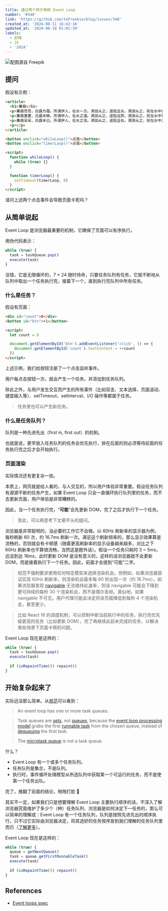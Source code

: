 ```yaml
---
title: 通过两个例子再探 Event Loop
number: '#348'
link: 'https://github.com/toFrankie/blog/issues/348'
created_at: '2024-08-11 16:42:16'
updated_at: '2024-08-18 01:01:39'
labels:
  - 前端
  - JS
  - '2024'
---
```



![配图源自 Freepik](https://cdn.jsdelivr.net/gh/toFrankie/blog@main/images/2024/8/1723914079530.jpg)

## 提问

假设有示例：

```html
<article>
  <h1>蒹葭</h1>
  <p>蒹葭苍苍，白露为霜。所谓伊人，在水一方。溯洄从之，道阻且长。溯游从之，宛在水中央。</p>
  <p>蒹葭萋萋，白露未晞。所谓伊人，在水之湄。溯洄从之，道阻且跻。溯游从之，宛在水中坻。</p>
  <p>蒹葭采采，白露未已。所谓伊人，在水之涘。溯洄从之，道阻且右。溯游从之，宛在水中沚。</p>
  <p></p>
</article>

<button onclick="whileLoop()">点我</button>
<button onclick="timerLoop()">点我</button>

<script>
  function whileLoop() {
    while (true) {}
  }

  function timerLoop() {
    setTimeout(timerLoop, 0)
  }
</script>
```

请问上述两个点击事件会导致页面卡死吗？

## 从简单说起

Event Loop 是浏览器最重要的机制，它确保了页面可以有序执行。

用伪代码表示：

```js
while (true) {
  task = taskQueue.pop()
  execute(task)
}
```

没错，它是无限循环的，7 × 24 随时待命，只要任务队列有任务，它就不断地从队列中取出一个任务执行完，接着下一个，直到执行完队列中所有任务。

### 什么是任务？

假设有页面：

```html
<div id="count">0</div>
<button id="btn">+1</button>

<script>
  let count = 0

  document.getElementById('btn').addEventListener('click', () => {
    document.getElementById('count').textContent = ++count
  })
</script>
```

上述示例，我们给按钮注册了一个点击监听事件。

用户每点击按钮一次，就会产生一个任务，并添加到任务队列。

除此之外，与用户发生交互而产生的所有事件（比如双击、文本选择、页面滚动、键盘输入等）、setTimeout、setInterval、I/O 操作等都属于任务。

> 任务里也可以产生新任务。

### 什么是任务队列？

队列是一种先进先出（first in, first out）的机制。

也就是说，更早放入任务队列的任务会优先执行，排在后面的则必须等待前面的任务执行完之后才会开始执行。

### 页面渲染

实际情况还有更复杂一些。

本质上，网页就是给人看的，与人交互的，所以用户体验非常重要。假设任务队列有源源不断的任务产生，如果 Event Loop 只会一直循环执行队列里的任务，而不去更新页面，用户体验是非常糟糕的。

因此，当一个任务执行完，“**可能**”会先更新 DOM，完了之后才执行下一个任务。

> 至此，可以再思考下文章开头的提问。

浏览器是非常聪明的，没必要的工作它不会做。以 60Hz 刷新率的显示器为例，每秒刷新 60 次，约 16.7ms 刷新一次。满足这个刷新频率的，那么显示效果算是流畅的，否则就会有卡顿感（随着更高刷新率的显示设备越来越多，对比之下 60Hz 刷新率也不算很流畅，当然这是题外话）。假设一个任务只耗时 3 ~ 5ms，远没到达 16ms，此时更新 DOM 是没有意义的，这样的话浏览器就不会更新 DOM，而是接着执行下一个任务。因此，前面才会提到“可能”二字。

> 规范不强制要求使用任何特定模型来选择渲染机会。但例如，如果浏览器尝试实现 60Hz 刷新率，则渲染机会最多每 60 秒出现一次（约 16.7ms）。如果浏览器发现 [navigable](https://html.spec.whatwg.org/multipage/document-sequences.html#navigables) 无法维持此速率，则该 navigable 可能会下降到更可持续的每秒 30 个渲染机会，而不是偶尔丢帧。类似地，如果 navigable 不可见，用户代理可能会决定将该页面降低到每秒 4 个渲染机会，甚至更少。

> 比如 React 16 的调度机制，可以控制中断当前执行中的任务，执行完优先级更高的任务（比如更新 DOM），完了再继续此前未完成的任务，以解决某些场景下页面卡顿的问题。

Event Loop 现在是这样的：

```js
while (true) {
  task = taskQueue.pop()
  execute(task)
  
  if (isRepaintTime()) repaint()
}
```

## 开始复杂起来了

实际远没那么简单。从[规范](https://html.spec.whatwg.org/multipage/webappapis.html#event-loops)可以看到：

> An event loop has one or more task queues.

> Task queues are [sets](https://infra.spec.whatwg.org/#ordered-set), not [queues](https://infra.spec.whatwg.org/#queue), because the [event loop processing model](https://html.spec.whatwg.org/multipage/webappapis.html#event-loop-processing-model) grabs the first [runnable task](https://html.spec.whatwg.org/multipage/webappapis.html#concept-task-runnable) from the chosen queue, instead of [dequeuing](https://infra.spec.whatwg.org/#queue-dequeue) the first task.

> The [microtask queue](https://html.spec.whatwg.org/multipage/webappapis.html#microtask-queue) is not a task queue.

什么？

- Event Loop 有一个或多个任务队列。
- 任务队列是集合，不是队列。
- 执行时，事件循环处理模型从所选队列中获取第一个可运行的任务，而不是使第一个任务出队。

完了，推翻了前面的结论，啪啪打脸 🤦

其实不一定，如果我们只是想要理解 Event Loop 主要执行顺序的话，不深入了解浏览器究竟维护了多少个（种）任务队列、浏览器是如何决定下一任务的，那么可以简单的理解成：Event Loop 有一个任务队列，队列是按照先进先出的顺序执行，只不过它实际由浏览器决定，将其选好的任务按序放到我们理解的任务队列里而已（[了解更多](https://html.spec.whatwg.org/multipage/webappapis.html#event-loop-processing-model)）。

Event Loop 现在是这样的：

```js
while (true) {
  queue = getNextQueue()
  task = queue.getFirstRunnableTask()
  execute(task)
  
  if (isRepaintTime()) repaint()
}
```


## References

- [Event loops spec](https://html.spec.whatwg.org/multipage/webappapis.html#event-loops)
